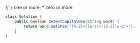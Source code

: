 // + one or more, * zero or more
```java
class Solution {
    public boolean detectCapitalUse(String word) {
        return word.matches("[A-Z]+|[a-z]+|[A-Z][a-z]+");
    }
}
```
